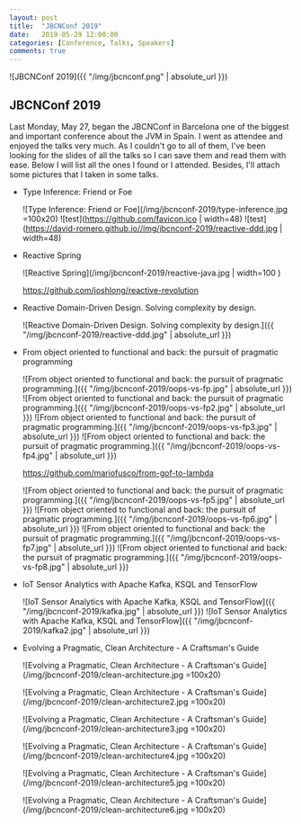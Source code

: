 ```yaml
---
layout: post
title:  "JBCNConf 2019"
date:   2019-05-29 12:00:00
categories: [Conference, Talks, Speakers]
comments: true
---
```


![JBCNConf 2019]({{ "/img/jbcnconf.png" | absolute_url }})

## JBCNConf 2019

Last Monday, May 27, began the JBCNConf in Barcelona one of the biggest and important conference about the JVM in Spain.
I went as attendee and enjoyed the talks very much. 
As I couldn't go to all of them, I've been looking for the slides of all the talks so I can save them and read them with ease.
Below I will list all the ones I found or I attended.
Besides, I'll attach some pictures that I taken in some talks.

* Type Inference: Friend or Foe 

	![Type Inference: Friend or Foe](/img/jbcnconf-2019/type-inference.jpg =100x20)
	![test](https://github.com/favicon.ico | width=48)
	![test](https://david-romero.github.io//img/jbcnconf-2019/reactive-ddd.jpg | width=48)

* Reactive Spring

	![Reactive Spring](/img/jbcnconf-2019/reactive-java.jpg | width=100 )

	https://github.com/joshlong/reactive-revolution

* Reactive Domain-Driven Design. Solving complexity by design.

	![Reactive Domain-Driven Design. Solving complexity by design.]({{ "/img/jbcnconf-2019/reactive-ddd.jpg" | absolute_url }})

* From object oriented to functional and back: the pursuit of pragmatic programming 

	![From object oriented to functional and back: the pursuit of pragmatic programming.]({{ "/img/jbcnconf-2019/oops-vs-fp.jpg" | absolute_url }})
	![From object oriented to functional and back: the pursuit of pragmatic programming.]({{ "/img/jbcnconf-2019/oops-vs-fp2.jpg" | absolute_url }})
	![From object oriented to functional and back: the pursuit of pragmatic programming.]({{ "/img/jbcnconf-2019/oops-vs-fp3.jpg" | absolute_url }})
	![From object oriented to functional and back: the pursuit of pragmatic programming.]({{ "/img/jbcnconf-2019/oops-vs-fp4.jpg" | absolute_url }})

	https://github.com/mariofusco/from-gof-to-lambda

	![From object oriented to functional and back: the pursuit of pragmatic programming.]({{ "/img/jbcnconf-2019/oops-vs-fp5.jpg" | absolute_url }})
	![From object oriented to functional and back: the pursuit of pragmatic programming.]({{ "/img/jbcnconf-2019/oops-vs-fp6.jpg" | absolute_url }})
	![From object oriented to functional and back: the pursuit of pragmatic programming.]({{ "/img/jbcnconf-2019/oops-vs-fp7.jpg" | absolute_url }})
	![From object oriented to functional and back: the pursuit of pragmatic programming.]({{ "/img/jbcnconf-2019/oops-vs-fp8.jpg" | absolute_url }})

* IoT Sensor Analytics with Apache Kafka, KSQL and TensorFlow

  	![IoT Sensor Analytics with Apache Kafka, KSQL and TensorFlow]({{ "/img/jbcnconf-2019/kafka.jpg" | absolute_url }})
  	![IoT Sensor Analytics with Apache Kafka, KSQL and TensorFlow]({{ "/img/jbcnconf-2019/kafka2.jpg" | absolute_url }})

* Evolving a Pragmatic, Clean Architecture - A Craftsman's Guide

	![Evolving a Pragmatic, Clean Architecture - A Craftsman's Guide](/img/jbcnconf-2019/clean-architecture.jpg =100x20)

	![Evolving a Pragmatic, Clean Architecture - A Craftsman's Guide](/img/jbcnconf-2019/clean-architecture2.jpg =100x20)

	![Evolving a Pragmatic, Clean Architecture - A Craftsman's Guide](/img/jbcnconf-2019/clean-architecture3.jpg =100x20)

	![Evolving a Pragmatic, Clean Architecture - A Craftsman's Guide](/img/jbcnconf-2019/clean-architecture4.jpg =100x20)

	![Evolving a Pragmatic, Clean Architecture - A Craftsman's Guide](/img/jbcnconf-2019/clean-architecture5.jpg =100x20)

	![Evolving a Pragmatic, Clean Architecture - A Craftsman's Guide](/img/jbcnconf-2019/clean-architecture6.jpg =100x20)




